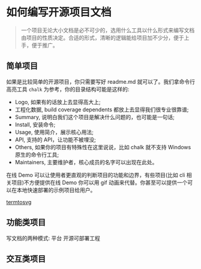 # 如何编写开源项目文档

> 一个项目无论大小文档是必不可少的，选用什么工具以什么形式来编写文档由项目的性质决定。合适的形式，清晰的逻辑能给项目加不少分，便于上手，便于推广。

## 简单项目

如果是比较简单的开源项目，你只需要写好 readme.md 就可以了。我们拿命令行高亮工具 `chalk` 为参考，你的目录结构可能是这样的:

- Logo, 如果有的话放上去显得高大上;
- 工程化数据, build coverage dependents 都放上去显得我们很专业很靠谱;
- Summary, 说明白我们这个项目是解决什么问题的，也可能是一句话;
- Install, 安装命令;
- Usage, 使用简介，展示核心用法;
- API, 支持的 API，让功能不被埋没;
- Others, 如果你的项目有特殊性在这里说说，比如 chalk 就不支持 Windows 原生的命令行工具;
- Maintainers, 主要维护者，核心成员的名字可以出现在此处。

在线 Demo 可以让使用者更直观的判断项目的功能和边界，有些项目(比如 cli 相关项目)不方便提供在线 Demo 你可以用 gif 动画来代替。你甚至可以提供一个可以在本地快速部署的示例项目给用户。

[termtosvg](https://nbedos.github.io/termtosvg/)

## 功能类项目

写文档的两种模式:
    平台
    开源可部署工程

## 交互类项目

